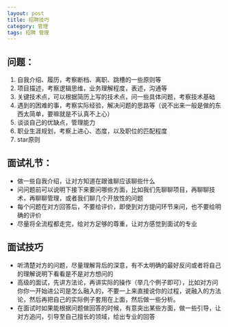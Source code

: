 ```yaml
---
layout: post
title: 招聘技巧
category: 管理
tags: 招聘 管理
---
```


## 问题：
1. 自我介绍、履历，考察断档、离职、跳槽的一些原则等
2. 项目描述，考察逻辑思维，业务理解程度，表述，沟通等
3. 关键技术点，可以根据简历上写的技术点，问一些具体问题，考察技术基础
4. 遇到的困难的事，考察实际经验，解决问题的思路等（说不出来一般是做的东西太简单，要嘛就是不认真不上心）
5. 谈谈自己的优缺点，管理能力
6. 职业生涯规划，考察上进心、态度，以及职位的匹配程度
7. star原则

## 面试礼节：
- 做一些自我介绍，让对方知道在跟谁聊应该聊些什么
- 问问题前可以说明下接下来要问哪些方面，比如我们先聊聊项目，再聊聊技术，再聊聊管理，或者我们聊几个开放性的问题
- 每个问题在对方回答后，不要给评价，即使到对方提问环节来问，也不要给明确的评价
- 尽量将全流程都走完，给对方足够的尊重，让对方感觉到面试的专业

## 面试技巧
- 听清楚对方的问题，尽量理解背后的深意，有不太明确的最好反问或者将自己的理解说明下看看是不是对方想问的
- 高级的面试，先讲方法论，再讲实际的操作（举几个例子即可），比如对方问你你一开始进公司是怎么融入的，不要一上来直接说你的过程，说融入的方法论，然后再把自己的实际例子套用在上面，然后做一些分析。
- 在面试时如果能根据问题做回答的时候，有意突出某些方面，做一些引导，让对方追问，引导至自己擅长的领域，给出专业的回答